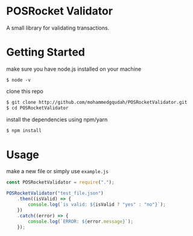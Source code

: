 # POSRocket Validator

A small library for validating transactions.

# Getting Started

make sure you have node.js installed on your machine

```
$ node -v
```

clone this repo

```bash
$ git clone http://github.com/mohammedgqudah/POSRocketValidator.git
$ cd POSRocketValidator
```

install the dependencies using npm/yarn

```bash
$ npm install
```

# Usage

make a new file or simply use `example.js`

```js
const POSRocketValidator = require(".");

POSRocketValidator("test_file.json")
	.then((isValid) => {
		console.log(`is valid: ${isValid ? "yes" : "no"}`);
	})
	.catch((error) => {
		console.log(`ERROR: ${error.message}`);
	});
```
